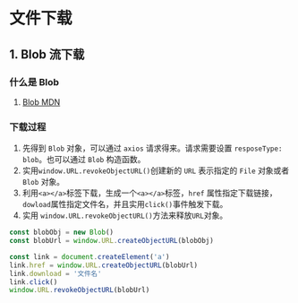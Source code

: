 # 文件下载

## 1. Blob 流下载

### 什么是 Blob

1. [Blob MDN](https://developer.mozilla.org/zh-CN/docs/Web/API/Blob)

### 下载过程

1. 先得到 `Blob` 对象，可以通过 `axios` 请求得来。请求需要设置 `resposeType: blob`。也可以通过 `Blob` 构造函数。
2. 实用`window.URL.revokeObjectURL()`创建新的 `URL` 表示指定的 `File` 对象或者 `Blob` 对象。
3. 利用`<a></a>`标签下载，生成一个`<a></a>`标签，`href` 属性指定下载链接，`dowload`属性指定文件名，并且实用`click()`事件触发下载。
4. 实用 `window.URL.revokeObjectURL()`方法来释放`URL`对象。

```js
const blobObj = new Blob()
const blobUrl = window.URL.createObjectURL(blobObj)

const link = document.createElement('a')
link.href = window.URL.createObjectURL(blobUrl)
link.download = '文件名'
link.click()
window.URL.revokeObjectURL(blobUrl)
```
